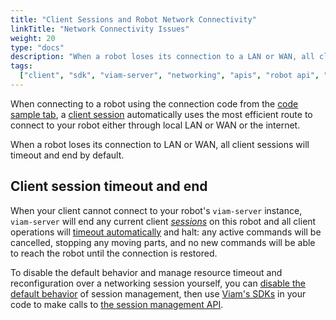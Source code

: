 ```yaml
---
title: "Client Sessions and Robot Network Connectivity"
linkTitle: "Network Connectivity Issues"
weight: 20
type: "docs"
description: "When a robot loses its connection to a LAN or WAN, all client sessions will timeout and end by default."
tags:
  ["client", "sdk", "viam-server", "networking", "apis", "robot api", "session"]
---
```


When connecting to a robot using the connection code from the [code sample tab](/program/#hello-world-the-code-sample-tab), a [client session](/program/apis/sessions/) automatically uses the most efficient route to connect to your robot either through local LAN or WAN or the internet.

When a robot loses its connection to LAN or WAN, all client sessions will timeout and end by default.

## Client session timeout and end

When your client cannot connect to your robot's `viam-server` instance, `viam-server` will end any current client [_sessions_](/program/apis/sessions/) on this robot and all client operations will [timeout automatically](/program/apis/sessions/#heartbeats) and halt: any active commands will be cancelled, stopping any moving parts, and no new commands will be able to reach the robot until the connection is restored.

To disable the default behavior and manage resource timeout and reconfiguration over a networking session yourself, you can [disable the default behavior](/program/apis/sessions/#disable-default-session-management) of session management, then use [Viam's SDKs](/program/) in your code to make calls to [the session management API](https://pkg.go.dev/go.viam.com/rdk/session#hdr-API).
